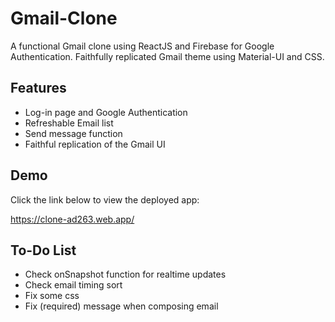 # Gmail-Clone

A functional Gmail clone using ReactJS and Firebase for Google Authentication. Faithfully replicated Gmail theme using
Material-UI and CSS.



## Features

- Log-in page and Google Authentication
- Refreshable Email list
- Send message function
- Faithful replication of the Gmail UI


## Demo

Click the link below to view the deployed app:

https://clone-ad263.web.app/


## To-Do List

- Check onSnapshot function for realtime updates
- Check email timing sort
- Fix some css
- Fix (required) message when composing email
